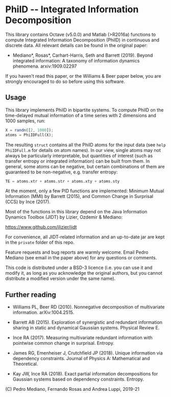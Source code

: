 PhiID -- Integrated Information Decomposition
=============================================

This library contains Octave (v5.0.0) and Matlab (>R2016a) functions to compute
Integrated Information Decomposition (PhiID) in continuous and discrete data.
All relevant details can be found in the original paper:

* Mediano*, Rosas*, Carhart-Harris, Seth and Barrett (2019). Beyond integrated
  information: A taxonomy of information dynamics phenomena. arxiv:1909.02297

If you haven't read this paper, or the Williams & Beer paper below, you are
strongly encouraged to do so before using this software.


Usage
-----

This library implements PhiID in bipartite systems. To compute PhiID on the
time-delayed mutual information of a time series with 2 dimensions and 1000
samples, run:

```octave
X = randn([2, 1000]);
atoms = PhiIDFull(X);
```

The resulting `struct` contains all the PhiID atoms for the input data (see
`help PhiIDFull.m` for details on atom names). In our view, single atoms may
not always be particularly interpretable, but quantities of interest (such as
transfer entropy or integrated information) can be built from them. In general,
some atoms can be negative, but certain combinations of them are guaranteed to
be non-negative, e.g. transfer entropy:

```octave
TE = atoms.xtr + atoms.str + atoms.xty + atoms.sty
```

At the moment, only a few PID functions are implemented: Minimum Mutual
Information (MMI) by Barrett (2015), and Common Change in Surprisal (CCS) by
Ince (2017).

Most of the functions in this library depend on the Java Information Dynamics
Toolbox (JIDT) by Lizier, Ozdemir & Mediano:

https://www.github.com/jlizier/jidt

For convenience, all JIDT-related information and an up-to-date jar are kept in
the `private` folder of this repo.

Feature requests and bug reports are warmly welcome. Email Pedro Mediano (see
email in the paper above) for any questions or comments.

This code is distributed under a BSD-3 licence (i.e. you can use it and modify
it, as long as you acknowledge the original authors, but you cannot distribute
a modified version under the same name).


Further reading
---------------

* Williams PL, Beer RD (2010). Nonnegative decomposition of multivariate
  information. arXiv:1004.2515.

* Barrett AB (2015). Exploration of synergistic and redundant information
  sharing in static and dynamical Gaussian systems. Physical Review E.

* Ince RA (2017). Measuring multivariate redundant information with pointwise
  common change in surprisal. Entropy.

* James RG, Emenheiser J, Crutchfield JP (2018). Unique information via
  dependency constraints. Journal of Physics A: Mathematical and Theoretical.

* Kay JW, Ince RA (2018). Exact partial information decompositions for Gaussian
  systems based on dependency constraints. Entropy.


(C) Pedro Mediano, Fernando Rosas and Andrea Luppi, 2019-21

